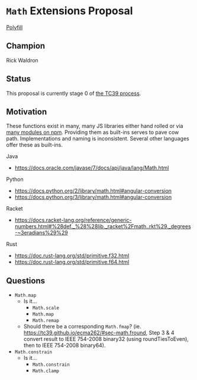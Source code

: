 # `Math` Extensions Proposal


[Polyfill](https://www.npmjs.com/package/ecma-proposal-math-extensions)


## Champion

Rick Waldron


## Status

This proposal is currently stage 0 of [the TC39 process](https://github.com/tc39/ecma262/).


## Motivation


These functions exist in many, many JS libraries either hand rolled or via  [many modules on npm](https://www.npmjs.com/search?q=math). Providing them as built-ins serves to pave cow path. Implementations and naming is inconsistent. Several other languages offer these as built-ins.


Java
- https://docs.oracle.com/javase/7/docs/api/java/lang/Math.html

Python
- https://docs.python.org/2/library/math.html#angular-conversion
- https://docs.python.org/3/library/math.html#angular-conversion

Racket
- https://docs.racket-lang.org/reference/generic-numbers.html#%28def._%28%28lib._racket%2Fmath..rkt%29._degrees-~3eradians%29%29

Rust
- https://doc.rust-lang.org/std/primitive.f32.html
- https://doc.rust-lang.org/std/primitive.f64.html





## Questions

- `Math.map` 
  + Is it...
    - `Math.scale`
    - `Math.map` 
    - `Math.remap`
  + Should there be a corresponding `Math.fmap`? (ie. https://tc39.github.io/ecma262/#sec-math.fround, Step 3 & 4 convert result to IEEE 754-2008 binary32 (using roundTiesToEven), then to IEEE 754-2008 binary64).
- `Math.constrain`
  + Is it...
    - `Math.constrain` 
    - `Math.clamp`

